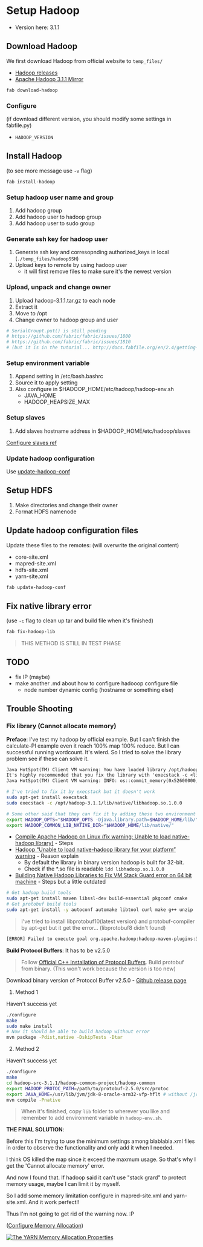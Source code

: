 # Setup Hadoop

* Version here: 3.1.1

## Download Hadoop

We first download Hadoop from official website to `temp_files/`

* [Hadoop releases](https://hadoop.apache.org/releases.html#Download)
* [Apache Hadoop 3.1.1 Mirror](https://www.apache.org/dyn/closer.cgi/hadoop/common/hadoop-3.1.1/hadoop-3.1.1.tar.gz)

```sh
fab download-hadoop
```

### Configure

(if download different version, you should modify some settings in fabfile.py)

* `HADOOP_VERSION`

## Install Hadoop

(to see more message use `-v` flag)

```sh
fab install-hadoop
```

### Setup hadoop user name and group

1. Add hadoop group
2. Add hadoop user to hadoop group
3. Add hadoop user to sudo group

### Generate ssh key for hadoop user

1. Generate ssh key and corresopnding authorized_keys in local (`./temp_files/hadoopSSH`)
2. Upload keys to remote by using hadoop user
    * it will first remove files to make sure it's the newest version

### Upload, unpack and change owner

1. Upload hadoop-3.1.1.tar.gz to each node
2. Extract it
3. Move to /opt
4. Change owner to hadoop group and user

```py
# SerialGroupt.put() is still pending
# https://github.com/fabric/fabric/issues/1800
# https://github.com/fabric/fabric/issues/1810
# (but it is in the tutorial... http://docs.fabfile.org/en/2.4/getting-started.html#bringing-it-all-together)
```

### Setup environment variable

1. Append setting in /etc/bash.bashrc
2. Source it to apply setting
3. Also configure in $HADOOP_HOME/etc/hadoop/hadoop-env.sh
    * JAVA_HOME
    * HADOOP_HEAPSIZE_MAX

### Setup slaves

1. Add slaves hostname address in $HADOOP_HOME/etc/hadoop/slaves

[Configure slaves ref](https://www.linode.com/docs/databases/hadoop/how-to-install-and-set-up-hadoop-cluster/#configure-slaves)

### Update hadoop configuration

Use [update-hadoop-conf](#Update-hadoop-configuration-files)

## Setup HDFS

1. Make directories and change their owner
2. Format HDFS namenode

## Update hadoop configuration files

Update these files to the remotes: (will overwrite the original content)

* core-site.xml
* mapred-site.xml
* hdfs-site.xml
* yarn-site.xml

```sh
fab update-hadoop-conf
```

## Fix native library error

(use `-c` flag to clean up tar and build file when it's finished)

```sh
fab fix-hadoop-lib
```

> THIS METHOD IS STILL IN TEST PHASE

## TODO

* fix IP (maybe)
* make another .md about how to configure hadooop configure file
    * node number dynamic config (hostname or something else)

## Trouble Shooting

### Fix library (Cannot allocate memory)

**Preface**: I've test my hadoop by official example. But I can't finish the calculate-PI example even it reach 100% map 100% reduce. But I can successful running wordcount. It's wierd. So I tried to solve the library problem see if these can solve it.

```txt
Java HotSpot(TM) Client VM warning: You have loaded library /opt/hadoop-3.1.1/lib/native/libhadoop.so.1.0.0 which might have disabled stack guard. The VM will try to fix the stack guard now.
It's highly recommended that you fix the library with 'execstack -c <libfile>', or link it with '-z noexecstack'.
Java HotSpot(TM) Client VM warning: INFO: os::commit_memory(0x52600000, 104861696, 0) failed; error='Cannot allocate memory' (errno=12)
```

```sh
# I've tried to fix it by execstack but it doesn't work
sudo apt-get install execstack
sudo execstack -c /opt/hadoop-3.1.1/lib/native/libhadoop.so.1.0.0
```

```sh
# Some other said that they can fix it by adding these two environment variable in hadoop-env.sh but still doesn't work
export HADOOP_OPTS="$HADOOP_OPTS -Djava.library.path=$HADOOP_HOME/lib/"
export HADOOP_COMMON_LIB_NATIVE_DIR="$HADOOP_HOME/lib/native/"
```

* [Compile Apache Hadoop on Linux (fix warning: Unable to load native-hadoop library)](http://www.ercoppa.org/posts/how-to-compile-apache-hadoop-on-ubuntu-linux.html) - Steps
* [Hadoop “Unable to load native-hadoop library for your platform” warning](https://stackoverflow.com/questions/19943766/hadoop-unable-to-load-native-hadoop-library-for-your-platform-warning) - Reason explain
    * By default the library in binary version hadoop is built for 32-bit.
    * Check if the *.so file is readable `ldd libhadoop.so.1.0.0`
* [Building Native Hadoop Libraries to Fix VM Stack Guard error on 64 bit machine](https://kuntalganguly.blogspot.com/2014/07/building-native-hadoop-libraries-to-fix.html) - Steps but a little outdated

```sh
# Get hadoop build tools
sudo apt-get install maven libssl-dev build-essential pkgconf cmake
# Get protobuf build tools
sudo apt-get install -y autoconf automake libtool curl make g++ unzip
```

> I've tried to install libprotobuf10(latest version) and protobuf-compiler by apt-get but it get the error...
> (libprotobuf8 didn't found)

```txt
[ERROR] Failed to execute goal org.apache.hadoop:hadoop-maven-plugins:3.1.1:protoc (compile-protoc) on project hadoop-common: org.apache.maven.plugin.MojoExecutionException: protoc version is 'libprotoc 3.0.0', expected version is '2.5.0'
```

**Build Protocol Buffers**: It has to be v2.5.0

> Follow [Official C++ Installation of Protocol Buffers](https://github.com/protocolbuffers/protobuf/blob/master/src/README.md). Build protobuf from binary. (This won't work because the version is too new)

Download binary version of Protocol Buffer v2.5.0 - [Github release page](https://github.com/protocolbuffers/protobuf/releases/tag/v2.5.0)

1. Method 1

Haven't success yet

```sh
./configure
make
sudo make install
# Now it should be able to build hadoop without error
mvn package -Pdist,native -DskipTests -Dtar
```

2. Method 2

Haven't success yet

```sh
./configure
make
cd hadoop-src-3.1.1/hadoop-common-project/hadoop-common
export HADOOP_PROTOC_PATH=/path/to/protobuf-2.5.0/src/protoc
export JAVA_HOME=/usr/lib/jvm/jdk-8-oracle-arm32-vfp-hflt # without /jre
mvn compile -Pnative
```

> When it's finished, copy `lib` folder to wherever you like and remember to add environment variable in `hadoop-env.sh`.

**THE FINAL SOLUTION**:

Before this I'm trying to use the minimum settings among blablabla.xml files in order to observe the functionality and only add it when I needed.

I think OS killed the map since it exceed the maxmum usage. So that's why I get the 'Cannot allocate memory' error.

And now I found that. If hadoop said it can't use "stack grard" to protect memory usage, maybe I can limit it by myself.

So I add some memory limitation configure in mapred-site.xml and yarn-site.xml. And it work perfect!!

Thus I'm not going to get rid of the warning now. :P

([Configure Memory Allocation](https://www.linode.com/docs/databases/hadoop/how-to-install-and-set-up-hadoop-cluster/#configure-memory-allocation))

[![The YARN Memory Allocation Properties](https://www.linode.com/docs/databases/hadoop/how-to-install-and-set-up-hadoop-cluster/hadoop-2-memory-allocation-new.png)](https://www.linode.com/docs/databases/hadoop/how-to-install-and-set-up-hadoop-cluster/#the-memory-allocation-properties)

